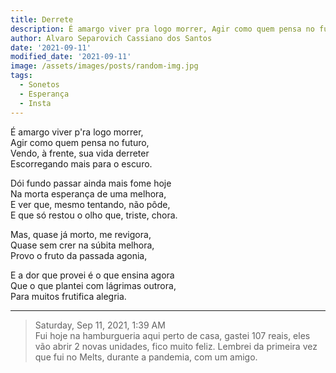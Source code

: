 ```yaml
---
title: Derrete
description: É amargo viver pra logo morrer, Agir como quem pensa no futuro...
author: Alvaro Separovich Cassiano dos Santos
date: '2021-09-11'
modified_date: '2021-09-11'
image: /assets/images/posts/random-img.jpg
tags:
  - Sonetos
  - Esperança
  - Insta
---    
```

É amargo viver p'ra logo morrer,    
Agir como quem pensa no futuro,    
Vendo, à frente, sua vida derreter    
Escorregando mais para o escuro.    
    
Dói fundo passar ainda mais fome hoje    
Na morta esperança de uma melhora,    
E ver que, mesmo tentando, não pôde,    
E que só restou o olho que, triste, chora.    
    
Mas, quase já morto, me revigora,    
Quase sem crer na súbita melhora,    
Provo o fruto da passada agonia,    
    
E a dor que provei é o que ensina agora    
Que o que plantei com lágrimas outrora,    
Para muitos frutifica alegria.              

______

> Saturday, Sep 11, 2021, 1:39 AM    
> Fui hoje na hamburgueria aqui perto de casa, gastei 107 reais, eles vão abrir 2 novas unidades, fico muito feliz. Lembrei da primeira vez que fui no Melts, durante a pandemia, com um amigo.